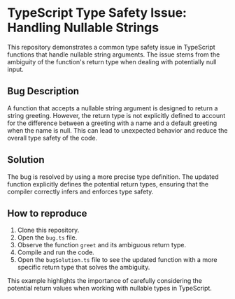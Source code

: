 # TypeScript Type Safety Issue: Handling Nullable Strings

This repository demonstrates a common type safety issue in TypeScript functions that handle nullable string arguments.  The issue stems from the ambiguity of the function's return type when dealing with potentially null input.

## Bug Description

A function that accepts a nullable string argument is designed to return a string greeting. However, the return type is not explicitly defined to account for the difference between a greeting with a name and a default greeting when the name is null. This can lead to unexpected behavior and reduce the overall type safety of the code.

## Solution

The bug is resolved by using a more precise type definition. The updated function explicitly defines the potential return types, ensuring that the compiler correctly infers and enforces type safety.

## How to reproduce

1. Clone this repository.
2. Open the `bug.ts` file. 
3. Observe the function `greet` and its ambiguous return type.
4. Compile and run the code. 
5. Open the `bugSolution.ts` file to see the updated function with a more specific return type that solves the ambiguity.

This example highlights the importance of carefully considering the potential return values when working with nullable types in TypeScript.